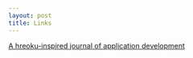 ```yaml
---
layout: post
title: Links
---
```


[A hreoku-inspired journal of application development ](https://miyagi.herokuapp.com/)

